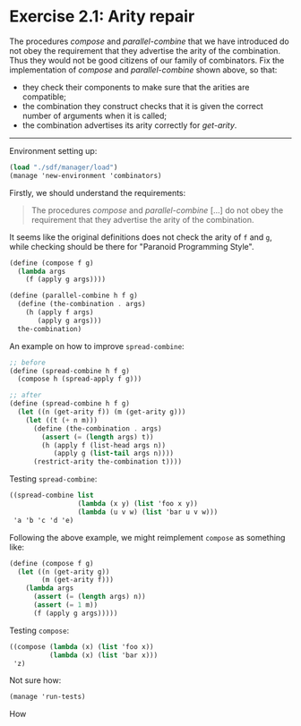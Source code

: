 # Exercise 2.1: Arity repair

The procedures *compose* and *parallel-combine* that we have introduced do not
obey the requirement that they advertise the arity of the combination. Thus they
would not be good citizens of our family of combinators. Fix the implementation
of *compose* and *parallel-combine* shown above, so that:

- they check their components to make sure that the arities are compatible;
- the combination they construct checks that it is given the correct number of
  arguments when it is called;
- the combination advertises its arity correctly for *get-arity*.

---

Environment setting up:

```scheme
(load "./sdf/manager/load")
(manage 'new-environment 'combinators)
```

Firstly, we should understand the requirements:

> The procedures *compose* and *parallel-combine* [...] do not obey the
> requirement that they advertise the arity of the combination.

It seems like the original definitions does not check the arity of `f` and `g`,
while checking should be there for "Paranoid Programming Style".

```scheme
(define (compose f g)
  (lambda args
    (f (apply g args))))

(define (parallel-combine h f g)
  (define (the-combination . args)
    (h (apply f args)
       (apply g args)))
  the-combination)
```

An example on how to improve `spread-combine`:

```scheme
;; before
(define (spread-combine h f g)
  (compose h (spread-apply f g)))

;; after
(define (spread-combine h f g)
  (let ((n (get-arity f)) (m (get-arity g)))
    (let ((t (+ n m)))
      (define (the-combination . args)
        (assert (= (length args) t))
        (h (apply f (list-head args n))
           (apply g (list-tail args n))))
      (restrict-arity the-combination t))))
```

Testing `spread-combine`:

```scheme
((spread-combine list
                 (lambda (x y) (list 'foo x y))
                 (lambda (u v w) (list 'bar u v w)))
 'a 'b 'c 'd 'e)
```

Following the above example, we might reimplement `compose` as something like:

```scheme
(define (compose f g)
  (let ((n (get-arity g))
        (m (get-arity f)))
    (lambda args
      (assert (= (length args) n))
      (assert (= 1 m))
      (f (apply g args)))))
```

Testing `compose`:

```scheme
((compose (lambda (x) (list 'foo x))
          (lambda (x) (list 'bar x)))
 'z)
```

Not sure how:

```scheme
(manage 'run-tests)
```

How
